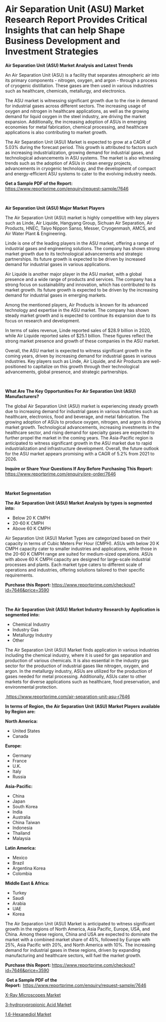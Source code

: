 <p><h1>Air Separation Unit (ASU) Market Research Report Provides Critical Insights that can help Shape Business Development and Investment Strategies</h1></p><p><strong>Air Separation Unit (ASU) Market Analysis and Latest Trends</strong></p>
<p><p>An Air Separation Unit (ASU) is a facility that separates atmospheric air into its primary components - nitrogen, oxygen, and argon - through a process of cryogenic distillation. These gases are then used in various industries such as healthcare, chemicals, metallurgy, and electronics.</p><p>The ASU market is witnessing significant growth due to the rise in demand for industrial gases across different sectors. The increasing usage of oxygen and nitrogen in healthcare applications, as well as the growing demand for liquid oxygen in the steel industry, are driving the market expansion. Additionally, the increasing adoption of ASUs in emerging economies for metal fabrication, chemical processing, and healthcare applications is also contributing to market growth.</p><p>The Air Separation Unit (ASU) Market is expected to grow at a CAGR of 5.03% during the forecast period. This growth is attributed to factors such as increasing industrialization, growing demand for industrial gases, and technological advancements in ASU systems. The market is also witnessing trends such as the adoption of ASUs in clean energy projects, advancements in cryogenic technology, and the development of compact and energy-efficient ASU systems to cater to the evolving industry needs.</p></p>
<p><strong>Get a Sample PDF of the Report:&nbsp;</strong> <a href="https://www.reportprime.com/enquiry/request-sample/7646">https://www.reportprime.com/enquiry/request-sample/7646</a></p>
<p>&nbsp;</p>
<p><strong>Air Separation Unit (ASU) Major Market Players</strong></p>
<p><p>The Air Separation Unit (ASU) market is highly competitive with key players such as Linde, Air Liquide, Hangyang Group, Sichuan Air Separation, Air Products, HNEC, Taiyo Nippon Sanso, Messer, Cryogenmash, AMCS, and Air Water Plant & Engineering. </p><p>Linde is one of the leading players in the ASU market, offering a range of industrial gases and engineering solutions. The company has shown strong market growth due to its technological advancements and strategic partnerships. Its future growth is expected to be driven by increased demand for industrial gases in various applications.</p><p>Air Liquide is another major player in the ASU market, with a global presence and a wide range of products and services. The company has a strong focus on sustainability and innovation, which has contributed to its market growth. Its future growth is expected to be driven by the increasing demand for industrial gases in emerging markets.</p><p>Among the mentioned players, Air Products is known for its advanced technology and expertise in the ASU market. The company has shown steady market growth and is expected to continue its expansion due to its focus on research and development.</p><p>In terms of sales revenue, Linde reported sales of $28.9 billion in 2020, while Air Liquide reported sales of $25.1 billion. These figures reflect the strong market presence and growth of these companies in the ASU market.</p><p>Overall, the ASU market is expected to witness significant growth in the coming years, driven by increasing demand for industrial gases in various industries. Key players such as Linde, Air Liquide, and Air Products are well-positioned to capitalize on this growth through their technological advancements, global presence, and strategic partnerships.</p></p>
<p>&nbsp;</p>
<p><strong>What Are The Key Opportunities For Air Separation Unit (ASU) Manufacturers?</strong></p>
<p><p>The global Air Separation Unit (ASU) market is experiencing steady growth due to increasing demand for industrial gases in various industries such as healthcare, electronics, food and beverage, and metal fabrication. The growing adoption of ASUs to produce oxygen, nitrogen, and argon is driving market growth. Technological advancements, increasing investments in the healthcare sector, and rising demand for specialty gases are expected to further propel the market in the coming years. The Asia-Pacific region is anticipated to witness significant growth in the ASU market due to rapid industrialization and infrastructure development. Overall, the future outlook for the ASU market appears promising with a CAGR of 5.2% from 2021 to 2026.</p></p>
<p><strong>Inquire or Share Your Questions If Any Before Purchasing This Report:</strong> <a href="https://www.reportprime.com/enquiry/pre-order/7646">https://www.reportprime.com/enquiry/pre-order/7646</a></p>
<p>&nbsp;</p>
<p><strong>Market Segmentation</strong></p>
<p><strong>The Air Separation Unit (ASU) Market Analysis by types is segmented into:</strong></p>
<p><ul><li>Below 20 K CMPH</li><li>20-60 K CMPH</li><li>Above 60 K CMPH</li></ul></p>
<p><p>Air Separation Unit (ASU) Market Types are categorized based on their capacity in terms of Cubic Meters Per Hour (CMPH). ASUs with below 20 K CMPH capacity cater to smaller industries and applications, while those in the 20-60 K CMPH range are suited for medium-sized operations. ASUs with above 60 K CMPH capacity are designed for large-scale industrial processes and plants. Each market type caters to different scale of operations and industries, offering solutions tailored to their specific requirements.</p></p>
<p><strong>Purchase this Report:&nbsp;</strong><a href="https://www.reportprime.com/checkout?id=7646&price=3590">https://www.reportprime.com/checkout?id=7646&price=3590</a></p>
<p>&nbsp;</p>
<p><strong>The Air Separation Unit (ASU) Market Industry Research by Application is segmented into:</strong></p>
<p><ul><li>Chemical Industry</li><li>Industry Gas</li><li>Metallurgy Industry</li><li>Other</li></ul></p>
<p><p>The Air Separation Unit (ASU) Market finds application in various industries including the chemical industry, where it is used for gas separation and production of various chemicals. It is also essential in the industry gas sector for the production of industrial gases like nitrogen, oxygen, and argon. In the metallurgy industry, ASUs are utilized for the production of gases needed for metal processing. Additionally, ASUs cater to other markets for diverse applications such as healthcare, food preservation, and environmental protection.</p></p>
<p><a href="https://www.reportprime.com/air-separation-unit-asu-r7646">&nbsp;https://www.reportprime.com/air-separation-unit-asu-r7646</a></p>
<p><strong>In terms of Region, the Air Separation Unit (ASU) Market Players available by Region are:</strong></p>
<p>
    <p> <strong> North America: </strong>
        <ul>
            <li>United States</li>
            <li>Canada</li>
        </ul>
        </p> 
    <p> <strong> Europe: </strong>
        <ul>
            <li>Germany</li>
            <li>France</li>
            <li>U.K.</li>
            <li>Italy</li>
            <li>Russia</li>
        </ul>
        </p> 
    <p> <strong> Asia-Pacific: </strong>
        <ul>
            <li>China</li>
            <li>Japan</li>
            <li>South Korea</li>
            <li>India</li>
            <li>Australia</li>
            <li>China Taiwan</li>
            <li>Indonesia</li>
            <li>Thailand</li>
            <li>Malaysia</li>
        </ul>
        </p> 
    <p> <strong> Latin America: </strong>
        <ul>
            <li>Mexico</li>
            <li>Brazil</li>
            <li>Argentina Korea</li>
            <li>Colombia</li>
        </ul>
        </p> 
    <p> <strong> Middle East & Africa: </strong>
        <ul>
            <li>Turkey</li>
            <li>Saudi</li>
            <li>Arabia</li>
            <li>UAE</li>
            <li>Korea</li>
        </ul>
    </p>
    </p>
<p><p>The Air Separation Unit (ASU) Market is anticipated to witness significant growth in the regions of North America, Asia Pacific, Europe, USA, and China. Among these regions, China and USA are expected to dominate the market with a combined market share of 45%, followed by Europe with 25%, Asia Pacific with 20%, and North America with 10%. The increasing demand for industrial gases in these regions, driven by expanding manufacturing and healthcare sectors, will fuel the market growth.</p></p>
<p><strong>Purchase this Report: </strong><a href="https://www.reportprime.com/checkout?id=7646&price=3590">https://www.reportprime.com/checkout?id=7646&price=3590</a></p>
<p>&nbsp;<strong>Get a Sample PDF of the Report:&nbsp;&nbsp;</strong><a href="https://www.reportprime.com/enquiry/request-sample/7646">https://www.reportprime.com/enquiry/request-sample/7646</a></p>
<p><strong></strong></p>
<p><p><a href="https://github.com/PeterParrish5/Market-Research-Report-List-4/blob/main/x-ray-microscopes-market.md">X-Ray Microscopes Market</a></p><p><a href="https://changeable-paste-463.notion.site/3-hydroxypropionic-Acid-Market-Comprehensive-Assessment-by-Type-Application-and-Geography-3f6dad241b034513a5ab661b01f371b9">3-hydroxypropionic Acid Market</a></p><p><a href="https://fuschia-pecorino-a6d.notion.site/1-6-Hexanediol-Market-The-Key-To-Successful-Business-Strategy-Forecast-Till-2031-cca0d894040b4d80864a7b52ec06f44b">1,6-Hexanediol Market</a></p></p>